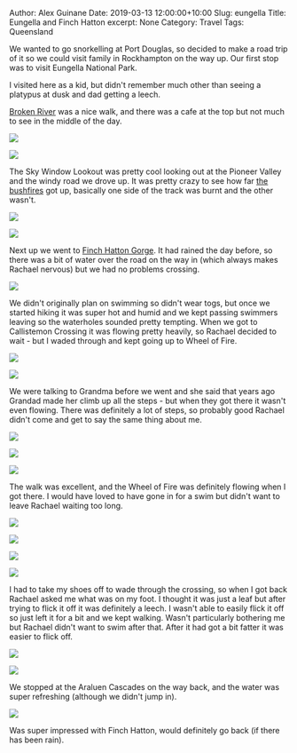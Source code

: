 Author: Alex Guinane
Date: 2019-03-13 12:00:00+10:00
Slug: eungella
Title: Eungella and Finch Hatton
excerpt: None
Category: Travel
Tags: Queensland

We wanted to go snorkelling at Port Douglas, so decided to make a road trip of it so
we could visit family in Rockhampton on the way up. Our first stop was to visit
Eungella National Park.

I visited here as a kid, but didn't remember much other than seeing a platypus at dusk and dad getting a leech.

[Broken River](https://parks.des.qld.gov.au/parks/great-walks-mackay-highlands/pdf/mackaygw-shortwalks-map.pdf) was a nice walk, and there was a cafe at the top but not much to see in the middle of the day.

![](/images/2019/2019-03-13-eungella/eungella1.JPG)

![](/images/2019/2019-03-13-eungella/eungella2.JPG)

The Sky Window Lookout was pretty cool looking out at the Pioneer Valley and the windy road we drove up. It was pretty crazy to see how far [the bushfires](https://www.abc.net.au/news/2018-12-04/eungella-rainforest-future-questioned-by-expert/10578802) got up, basically one side of the track was burnt and the other wasn't.

![](/images/2019/2019-03-13-eungella/eungella3.JPG)

![](/images/2019/2019-03-13-eungella/eungella4.JPG)

Next up we went to [Finch Hatton Gorge](https://parks.des.qld.gov.au/parks/eungella/pdf/fhg-eungella-map.pdf). It had rained the day before, so there was a bit of water over the road on the way in (which always makes Rachael nervous) but we had no problems crossing.

![](/images/2019/2019-03-13-eungella/fh-road.JPG)

We didn't originally plan on swimming so didn't wear togs, but once we started hiking it was super hot and humid and we kept passing swimmers leaving so the waterholes sounded pretty tempting. When we got to Callistemon Crossing it was flowing pretty heavily, so Rachael decided to wait - but I waded through and kept going up to Wheel of Fire.

![](/images/2019/2019-03-13-eungella/fh-callistemon-crossing1.JPG)

![](/images/2019/2019-03-13-eungella/fh-callistemon-crossing2.JPG)

We were talking to Grandma before we went and she said that years ago Grandad made her climb up all the steps - but when they got there it wasn't even flowing. There was definitely a lot of steps, so probably good Rachael didn't come and get to say the same thing about me.

![](/images/2019/2019-03-13-eungella/fh-steps1.JPG)

![](/images/2019/2019-03-13-eungella/fh-steps2.JPG)

![](/images/2019/2019-03-13-eungella/fh-steps3.JPG)

The walk was excellent, and the Wheel of Fire was definitely flowing when I got there. I would have loved to have gone in for a swim but didn't want to leave Rachael waiting too long.

![](/images/2019/2019-03-13-eungella/fh-wheel-of-fire1.JPG)

![](/images/2019/2019-03-13-eungella/fh-wheel-of-fire2.JPG)

![](/images/2019/2019-03-13-eungella/fh-wheel-of-fire3.JPG)

![](/images/2019/2019-03-13-eungella/fh-wheel-of-fire4.JPG)

I had to take my shoes off to wade through the crossing, so when I got back Rachael asked me what was on my foot. I thought it was just a leaf but after trying to flick it off it was definitely a leech. I wasn't able to easily flick it off so just left it for a bit and we kept walking. Wasn't particularly bothering me but Rachael didn't want to swim after that. After it had got a bit fatter it was easier to flick off.

![](/images/2019/2019-03-13-eungella/fh-leech1.JPG)

![](/images/2019/2019-03-13-eungella/fh-leech2.JPG)

We stopped at the Araluen Cascades on the way back, and the water was super refreshing (although we didn't jump in).

![](/images/2019/2019-03-13-eungella/fh-araluen-cascades.JPG)

Was super impressed with Finch Hatton, would definitely go back (if there has been rain).
